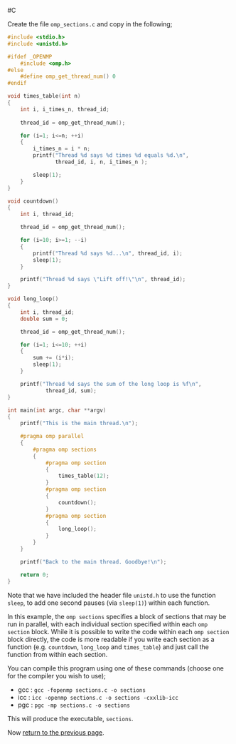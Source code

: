 #C

Create the file `omp_sections.c` and copy in the following;

```c
#include <stdio.h>
#include <unistd.h>

#ifdef _OPENMP
    #include <omp.h>
#else
    #define omp_get_thread_num() 0
#endif

void times_table(int n)
{
    int i, i_times_n, thread_id;
    
    thread_id = omp_get_thread_num();

    for (i=1; i<=n; ++i)
    {
        i_times_n = i * n;
        printf("Thread %d says %d times %d equals %d.\n",
               thread_id, i, n, i_times_n );

        sleep(1);
    }
}

void countdown()
{
    int i, thread_id;

    thread_id = omp_get_thread_num();

    for (i=10; i>=1; --i)
    {
        printf("Thread %d says %d...\n", thread_id, i);
        sleep(1);
    }

    printf("Thread %d says \"Lift off!\"\n", thread_id);
}

void long_loop()
{
    int i, thread_id;
    double sum = 0;

    thread_id = omp_get_thread_num();

    for (i=1; i<=10; ++i)
    {
        sum += (i*i);
        sleep(1);
    }

    printf("Thread %d says the sum of the long loop is %f\n",
            thread_id, sum);
}

int main(int argc, char **argv)
{
    printf("This is the main thread.\n");

    #pragma omp parallel
    {
        #pragma omp sections
        {
            #pragma omp section
            {
                times_table(12);
            }
            #pragma omp section
            {
                countdown();
            }
            #pragma omp section
            {
                long_loop();
            }
        }
    }

    printf("Back to the main thread. Goodbye!\n");

    return 0;
}
```

Note that we have included the header file `unistd.h` to use the function `sleep`, 
to add one second pauses (via `sleep(1)`) within each function.

In this example, the `omp sections` specifies a block of sections that may 
be run in parallel, with each individual section specified within each `omp section` 
block. While it is possible to write the code within each `omp section` block 
directly, the code is more readable if you write each section as a 
function (e.g. `countdown`, `long_loop` and `times_table`) and just call 
the function from within each section.

You can compile this program using one of these commands (choose one 
for the compiler you wish to use);

* gcc : `gcc -fopenmp sections.c -o sections`
* icc : `icc -openmp sections.c -o sections -cxxlib-icc`
* pgc : `pgc -mp sections.c -o sections`

This will produce the executable, `sections`.

Now [return to the previous page](sections.md).

